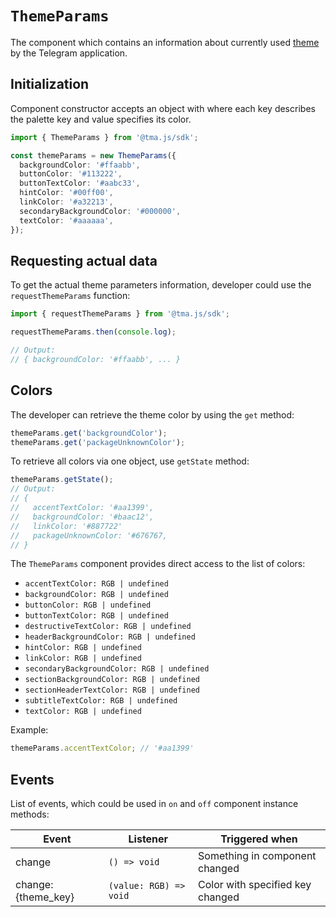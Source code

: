 # `ThemeParams`

The component which contains an information about currently
used [theme](../../../../platform/functionality/theming.md) by the Telegram application.

## Initialization

Component constructor accepts an object with where each key describes the palette key and
value specifies its color.

```typescript  
import { ThemeParams } from '@tma.js/sdk';

const themeParams = new ThemeParams({
  backgroundColor: '#ffaabb',
  buttonColor: '#113222',
  buttonTextColor: '#aabc33',
  hintColor: '#00ff00',
  linkColor: '#a32213',
  secondaryBackgroundColor: '#000000',
  textColor: '#aaaaaa',
});  
```

## Requesting actual data

To get the actual theme parameters information, developer could use the `requestThemeParams`
function:

```typescript
import { requestThemeParams } from '@tma.js/sdk';

requestThemeParams.then(console.log);

// Output:
// { backgroundColor: '#ffaabb', ... }
```

## Colors

The developer can retrieve the theme color by using the `get` method:

```typescript
themeParams.get('backgroundColor');
themeParams.get('packageUnknownColor');
```

To retrieve all colors via one object, use `getState` method:

```typescript
themeParams.getState();
// Output:
// {
//   accentTextColor: '#aa1399',
//   backgroundColor: '#baac12',
//   linkColor: '#887722'
//   packageUnknownColor: '#676767,
// }
```

The `ThemeParams` component provides direct access to the list of colors:

- `accentTextColor: RGB | undefined`
- `backgroundColor: RGB | undefined`
- `buttonColor: RGB | undefined`
- `buttonTextColor: RGB | undefined`
- `destructiveTextColor: RGB | undefined`
- `headerBackgroundColor: RGB | undefined`
- `hintColor: RGB | undefined`
- `linkColor: RGB | undefined`
- `secondaryBackgroundColor: RGB | undefined`
- `sectionBackgroundColor: RGB | undefined`
- `sectionHeaderTextColor: RGB | undefined`
- `subtitleTextColor: RGB | undefined`
- `textColor: RGB | undefined`

Example:

```typescript
themeParams.accentTextColor; // '#aa1399'
```

## Events

List of events, which could be used in `on` and `off` component instance methods:

| Event                | Listener               | Triggered when                   |
|----------------------|------------------------|----------------------------------|
| change               | `() => void`           | Something in component changed   |
| change:\{theme_key\} | `(value: RGB) => void` | Color with specified key changed |